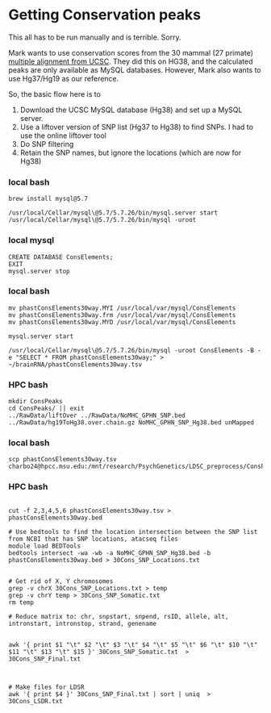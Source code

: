 # Getting Conservation peaks

This all has to be run manually and is terrible. Sorry.

Mark wants to use conservation scores from the 30 mammal (27 primate) [multiple alignment from UCSC](http://hgdownload.cse.ucsc.edu/goldenPath/hg38/phastCons30way/). They did this on HG38, and the calculated
peaks are only available as MySQL databases. However, Mark also wants to use Hg37/Hg19 as our reference.

So, the basic flow here is to 

1. Download the UCSC MySQL database (Hg38) and set up a MySQL server.
2. Use a liftover version of SNP list (Hg37 to Hg38) to find SNPs. I had to use the online liftover tool
3. Do SNP filtering
4. Retain the SNP names, but ignore the locations (which are now for Hg38)


### local bash
``` local bash
brew install mysql@5.7

/usr/local/Cellar/mysql\@5.7/5.7.26/bin/mysql.server start
/usr/local/Cellar/mysql\@5.7/5.7.26/bin/mysql -uroot
```
### local mysql

```mysql
CREATE DATABASE ConsElements;
EXIT
mysql.server stop
```
### local bash

```local bash
mv phastConsElements30way.MYI /usr/local/var/mysql/ConsElements
mv phastConsElements30way.frm /usr/local/var/mysql/ConsElements
mv phastConsElements30way.MYD /usr/local/var/mysql/ConsElements

mysql.server start

/usr/local/Cellar/mysql\@5.7/5.7.26/bin/mysql -uroot ConsElements -B -e "SELECT * FROM phastConsElements30way;" > ~/brainRNA/phastConsElements30way.tsv
```
### HPC bash

``` HPC bash
mkdir ConsPeaks
cd ConsPeaks/ || exit
../RawData/liftOver ../RawData/NoMHC_GPHN_SNP.bed ../RawData/hg19ToHg38.over.chain.gz NoMHC_GPHN_SNP_Hg38.bed unMapped
```

### local bash

```local bash
scp phastConsElements30way.tsv charbo24@hpcc.msu.edu:/mnt/research/PsychGenetics/LDSC_preprocess/ConsPeaks/
```
### HPC bash

```hpc bash

cut -f 2,3,4,5,6 phastConsElements30way.tsv > phastConsElements30way.bed

# Use bedtools to find the location intersection between the SNP list from NCBI that has SNP locations, atacseq files
module load BEDTools
bedtools intersect -wa -wb -a NoMHC_GPHN_SNP_Hg38.bed -b phastConsElements30way.bed > 30Cons_SNP_Locations.txt


# Get rid of X, Y chromosomes
grep -v chrX 30Cons_SNP_Locations.txt > temp
grep -v chrY temp > 30Cons_SNP_Somatic.txt
rm temp

# Reduce matrix to: chr, snpstart, snpend, rsID, allele, alt, intronstart, intronstop, strand, genename


awk '{ print $1 "\t" $2 "\t" $3 "\t" $4 "\t" $5 "\t" $6 "\t" $10 "\t" $11 "\t" $13 "\t" $15 }' 30Cons_SNP_Somatic.txt  > 30Cons_SNP_Final.txt 



# Make files for LDSR
awk '{ print $4 }' 30Cons_SNP_Final.txt | sort | uniq  > 30Cons_LSDR.txt
```

